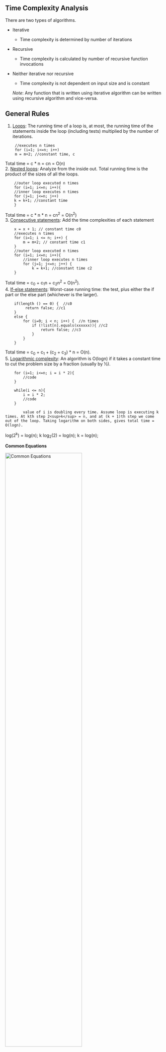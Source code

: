 Time Complexity Analysis
-
There are two types of algorithms.   
 - Iterative   
	- Time complexity is determined by number of iterations  
 - Recursive   
	- Time complexity is calculated by number of recursive function invocations  
 - Neither iterative nor recursive  
	- Time complexity is not dependent on input size and is constant  
		
	<i>Note</i>: Any function that is written using iterative algorithm can be written using recursive algorithm and vice-versa. 

General Rules
-
1. <ins>Loops</ins>: The running time of a loop is, at most, the running time of the statements inside the loop (including tests) multiplied by the number of iterations.  

		//executes n times
		for (i=1; i<=n; i++)    
		m = m+2; //constant time, c   
		
Total time = c * n = cn = O(n)  
2. <ins>Nested loops</ins>: Analyze from the inside out. Total running time is the product of the sizes of all the loops.  

		//outer loop executed n times  
		for (i=1; i<=n; i++){  
		//inner loop executes n times  
		for (j=1; j<=n; j++)  
		k = k+1; //constant time  
		}  
		
Total time = c * n * n = cn<sup>2</sup> = O(n<sup>2</sup>)  
3. <ins>Consecutive statements</ins>: Add the time complexities of each statement

		x = x + 1; // constant time c0  
		//executes n times  
		for (i=1; i <= n; i++) {   
			m = m+2; // constant time c1  
		}  
		//outer loop executed n times    
		for (i=1; i<=n; i++){   
			//inner loop executes n times   
			for (j=1; j<=n; j++) {  
				k = k+1; //constant time c2   
		}  
				
Total time = c<sub>0</sub> + c<sub>1</sub>n + c<sub>2</sub>n<sup>2</sup> = O(n<sup>2</sup>).  
4. <ins>If-else statements</ins>: Worst-case running time: the test, plus either the if part or the else part (whichever is the larger).  

		if(length () == 0) {  //c0
			 return false; //c1
		}  
		else {
			for (i=0; i < n; i++) {  //n times
				if (!list[n].equals(xxxxxx)){ //c2
					return false; //c3
				}
			}
		}
		
Total time = c<sub>0</sub> + c<sub>1</sub> + (c<sub>2</sub> + c<sub>3</sub>) * n = O(n).  
5. <ins>Logarithmic complexity</ins>: An algorithm is O(logn) if it takes a constant time to cut the problem size by a fraction (usually by ½). 

		for (i=1; i<=n; i = i * 2){
			//code
		}    
		
		while(i <= n){
			i = i * 2;
			//code
		}	

			value of i is doubling every time. Assume loop is executing k times. At kth step 2<sup>k</sup> = n, and at (k + 1)th step we come out of the loop. Taking logarithm on both sides, gives total time = O(logn).
			
log(2<sup>k</sup>) = log(n);
k log<sub>2</sub>(2) = log(n);
k = log(n);

<b>Common Equations</b>

<img src="commoneq.PNG" alt="Common Equations" align="middle" width="70%">

Amortized Analysis
-
 - Amortized analysis refers to determining the time-averaged running time for a sequence of operations.  
 - Amortized analysis generally applies to a method that consists of a sequence of operations, where the vast majority of the operations are cheap, but some of the operations are expensive.
 - When one event in a sequence affects the cost of later events:
	• One particular task may be expensive.
	• But it may leave data structure in a state that the next few operations become easier.
	
 <i>Example</i>
	Let us consider an array of elements from which we want to find the kth smallest element. We can solve this problem using sorting. After sorting the given array, we just need to return the kth element from it. The cost of performing the sort (assuming comparison based sorting algorithm) is O(nlogn). If we perform n such selections then the average cost of each selection is O(nlogn/n) = O(logn). This clearly indicates that sorting once is reducing the complexity of subsequent operations.

<b>Iterative algorithms examples</b>

<b><ins>Problem 1</ins><b>

	int i=1;
	int s=1;
	while(s <= n){
		i++;
		s= s+i;
	}

To findout how many times the while gets executed given n as input , let us observe the values of i and s for few iterations.

	i --> 1	 2	3	4	5	6 
	s --> 1  3	6	10	15	21 .... n

The value of s at kth iteration is sum of integers from 1 to k. i.e. at 2nd iteration s value is sum of 1,2 and 3rd iteration it is sum of 1,2,3. The value of s at kth iteration is k(k+1)/2.

Suppose if the condition s <= n, is met at kth iteration.i.e. 
	k(k+1)/2 <= n;
	(k^2+k)/2 <= n;
	k^2 <= n; (ignore lower order terms)
It means k is proportional to √n. 

<i>Answer</i>
The time complexity of the above problem is O(√n).

<b><ins>Problem 2</ins><b>

	for(int i=1; i^2 < n;i++){}

Instead of writing i^2 < n, we can write i < √n .i.e. time complexity O(√n).
<i>Note</i>:In the above problem , The best , worst and average cases are same, so we can write θ(√n).
	
<i>Answer</i>
The time complexity of the above problem is θ(√n).

Problem 3
---------
	int i,j,k,n;
	for(int i=1; i<= n; i++){
		for(int j=1; j<=i; j++){
			for(int k=1; k<= 100; k++){
				System.out.println("k" + k);
			}
		}
	}

Time taken for innermost for loop is not dependent on input size n. It takes constant time.
Lets observe the values of i,j,k with input size n.

i -->	1	2	3	4	...n
j -->	1	2	3	4	...n
k -->	100	200	300	400	...n*100

Total time for executing n iterations is (100+200+300+400 ...+n*100) = 100n(n+1)/2.

<i>Answer</i>

The time complexity of the problem is O(n*n).

Problem 4
---------
	int i,j,k,n;
	for(int i=1; i<= n; i++){
		for(int j=1; j<=i*i; j++){
			for(int k=1; k<= n/2; k++){
				System.out.println("k" + k);
			}
		}
	}

Lets observe the values of i,j,k with input size n.

i -->	1	2		3		4		...n
j -->	1	4		9		16		...n
k -->	n/2	4n/2		9n/2		16n/26		...(n^2*n)/2

Total time complexity for an input size of n is 
	n/2 + 4n/2 + 9n/2 ....(n^2)*n/2 = n/2(1+2*2+3*3+ ...n*n) = (n/2)*(n)(n+1)(2n+1)/6

<i>Answer</i>

The time complexity of the problem is O(n*n*n*n).i.e. n power 4.

Problem 5
---------
	for(int i=1;i<n;i=i*2){
		//logic
	}
L
lets observe i value for an input size n

i --> 1	 	2	 4	 8 		...n
	  2^0	2^1	 2^2 2^3	...2^k

If i takes k iterations to reach value of n, then 2^k = n. i.e. k = log2(n)

<i>Answer</i>

The time complexity of the problem is O(log2(n))

Note: if i value is incremented as i*3, then time complexity is log3(n). depending on the order of increase of i, base of the log function changes.

Problem 6
---------
	int i,j,k,n;
	for(int i=n/2; i<= n; i++){ //n/2 times
		for(int j=1; j<=n/2; j++){ // n/2 times
			for(int k=1; k<= n; k=k*2){ //logn times
				System.out.println("k" + k);
			}
		}
	}

The outer for loop executes from n/2 to n. i.e. n/2 times. The middle for loop executes from 1 to n/2. i.e. n/2 times. The innermost for loop executes log2(n). 

Total time complexity is : (n/2)(n/2)log2(n)

Answer:
-------
The time complexity of the problem is O(n*n*log2(n))

Problem 7
---------
	int i,j,k,n;
	for(int i=n/2; i<= n; i++){ //n/2 times
		for(int j=1; j<=n; j=2*j){ // log2(n) times
			for(int k=1; k<= n; k=k*2){ //log2(n) times
				System.out.println("k" + k);
			}
		}
	}

Total time complexity is : (n/2)(log2(n))(log2(n))

Answer:
-------
The time complexity of the problem is O(n(log2(n))(log2(n)))

Note: To achieve the log(n) complexity using for loop(or while loop) in reverse order it the code should be like this.
	
	for(int i=n; i>1 ; i=n/2){}
	
	while(n>1){
		n=n/2
	}

The above two loops also have time complexity of log2(n)

Problem 8
---------
	
	for(int i=1; i<= n; i++){ 
		for(int j=1; j<=n; j=j+i){ 
			
		}
	}

The inner loop depends on outer loop for increment. Lets unroll this.

i --> 1		2		3		...n
j --> n		n/2		n/3		...1

Note: Inner for loop increments with the value of i. It means every iteration of inner for loop executes n/i times.

Time complexity is n(1+1/2+1/3...+1/n) = nlogn

Answer:
-------
The time complexity of the problem is O(nlogn)

Problem 9
---------
	int n=2^2^k;
	for(int i=1; i<= n; i++){ 
		j=2;
		while(j<=n){
			j=j^2;
		}
	}

Outer for loop executes n times given an input size n. As n value depends on k, lets see how k value impacts while loop.

k --> 1			2			3				
n --> 4			16			256
j --> (2,4)		(2,4,16)	(2,4,16,256)	
Total n*2		n*3			n*4 

So, for a given k value Total no of iterations of while loop is (k+1). Outer for loop executes n times. so total time is n*(k+1).

To find the total time with the input size n, we need to convert k value to n. i.e. 
	n=2^2^k;
applying logarithm on both sides	
	logn = 2^k;
again applying logarithm,
	log(logn) = k;

Answer:
-------
The time complexity of the problem is O(nlog(logn))


